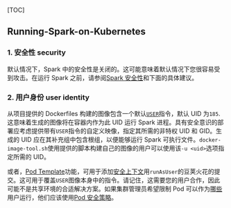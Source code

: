 [TOC]

## Running-Spark-on-Kubernetes

### 1. 安全性 security

默认情况下，Spark 中的安全性是关闭的。这可能意味着默认情况下您很容易受到攻击。在运行 Spark 之前，请参阅[Spark 安全性](https://spark.apache.org/docs/latest/security.html)和下面的具体建议。

### 2. 用户身份 user identity

从项目提供的 Dockerfiles 构建的图像包含一个默认[`USER`](https://docs.docker.com/engine/reference/builder/#user)指令，默认 UID 为`185`. 这意味着生成的图像将在容器内作为此 UID 运行 Spark 进程。具有安全意识的部署应考虑提供带有`USER`指令的自定义映像，指定其所需的非特权 UID 和 GID。生成的 UID 应在其补充组中包含根组，以便能够运行 Spark 可执行文件。`docker-image-tool.sh`使用提供的脚本构建自己的图像的用户可以使用该`-u <uid>`选项指定所需的 UID。

或者，[Pod Template](https://spark.apache.org/docs/latest/running-on-kubernetes.html#pod-template)功能，可用于添加[安全上下文](https://kubernetes.io/docs/tasks/configure-pod-container/security-context/#volumes-and-file-systems)用`runAsUser`的豆荚火花的提交。这可用于覆盖`USER`图像本身中的指令。请记住，这需要您的用户合作，因此可能不是共享环境的合适解决方案。如果集群管理员希望限制 Pod 可以作为[哪些](https://kubernetes.io/docs/concepts/policy/pod-security-policy/#users-and-groups)用户运行，他们应该使用[Pod 安全策略](https://kubernetes.io/docs/concepts/policy/pod-security-policy/#users-and-groups)。
